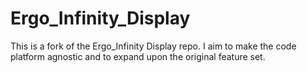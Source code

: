 # Ergo_Infinity_Display

This is a fork of the Ergo_Infinity Display repo.  I aim to make the code platform agnostic and to expand upon
the original feature set.
